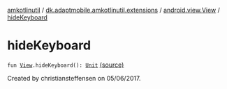 [amkotlinutil](../../index.md) / [dk.adaptmobile.amkotlinutil.extensions](../index.md) / [android.view.View](index.md) / [hideKeyboard](./hide-keyboard.md)

# hideKeyboard

`fun `[`View`](https://developer.android.com/reference/android/view/View.html)`.hideKeyboard(): `[`Unit`](https://kotlinlang.org/api/latest/jvm/stdlib/kotlin/-unit/index.html) [(source)](https://github.com/adaptmobile-organization/amkotlinutil/tree/master/amkotlinutil/src/main/java/dk/adaptmobile/amkotlinutil/extensions/ViewExtensions.kt#L25)

Created by christiansteffensen on 05/06/2017.

